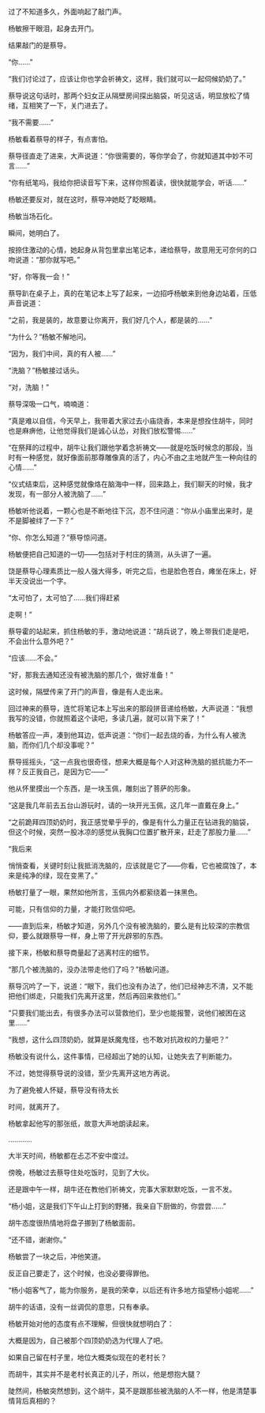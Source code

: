 过了不知道多久，外面响起了敲门声。

杨敏擦干眼泪，起身去开门。

结果敲门的是蔡导。

“你……”

“我们讨论过了，应该让你也学会祈祷文，这样，我们就可以一起伺候奶奶了。”

蔡导说这句话时，那两个妇女正从隔壁房间探出脑袋，听见这话，明显放松了情绪，互相笑了一下，关门进去了。

“我不需要……”

杨敏看着蔡导的样子，有点害怕。

蔡导径直走了进来，大声说道：“你很需要的，等你学会了，你就知道其中妙不可言……”

“你有纸笔吗，我给你把读音写下来，这样你照着读，很快就能学会，听话……”

杨敏还要反对，就在这时，蔡导冲她眨了眨眼睛。

杨敏当场石化。

瞬间，她明白了。

按捺住激动的心情，她起身从背包里拿出笔记本，递给蔡导，故意用无可奈何的口吻说道：“那你就写吧。”

“好，你等我一会！”

蔡导趴在桌子上，真的在笔记本上写了起来，一边招呼杨敏来到他身边站着，压低声音说道：

“之前，我是装的，故意要让你离开，我们好几个人，都是装的……”

“为什么？”杨敏不解地问。

“因为，我们中间，真的有人被……”

“洗脑？”杨敏接过话头。

“对，洗脑！”

蔡导深吸一口气，喃喃道：

“真是难以自信，今天早上，我带着大家过去小庙烧香，本来是想拴住胡牛，同时也是麻痹他，让他觉得我们是诚心认怂，对我们放松警惕……”

“在祭拜的过程中，胡牛让我们跟他学着念祈祷文——就是吃饭时候念的那段，当时有一种感觉，就好像面前那尊雕像真的活了，内心不由之主地就产生一种向往的心情……”

“仪式结束后，这种感觉就像烙在脑海中一样，回来路上，我们聊天的时候，我才发现，有一部分人被洗脑了……”

杨敏听他说着，一颗心也是不断地往下沉，忍不住问道：“你从小庙里出来时，是不是脚被绊了一下？”

“你、你怎么知道？”蔡导惊问道。

杨敏便把自己知道的一切——包括对于村庄的猜测，从头讲了一遍。

饶是蔡导心理素质比一般人强大得多，听完之后，也是脸色苍白，瘫坐在床上，好半天没说出一个字。

“太可怕了，太可怕了……我们得赶紧

走啊！”

蔡导霍的站起来，抓住杨敏的手，激动地说道：“胡兵说了，晚上带我们走是吧，不会出什么意外吧？”

“应该……不会。”

“好，那我去通知还没有被洗脑的那几个，做好准备！”

这时候，隔壁传来了开门的声音，像是有人走出来。

回过神来的蔡导，连忙将笔记本上写出来的那段拼音递给杨敏，大声说道：“我想我写的没错，你就照着这个读吧，多读几遍，就可以背下来了！”

杨敏答应一声，凑到他耳边，低声说道：“你们一起去烧的香，为什么有人被洗脑，而你们几个却没事呢？”

蔡导摇摇头，“这一点我也很奇怪，想来大概是每个人对这种洗脑的抵抗能力不一样？反正我自己，是因为它——”

他从怀里摸出一个东西，是一块玉佩，雕刻出了菩萨的形象。

“这是我几年前去五台山游玩时，请的一块开光玉佩，这几年一直戴在身上。”

“之前跪拜四顶奶奶时，我正感觉晕乎乎的，像是有什么力量正在钻进我的脑袋，但这个时候，突然一股冰凉的感觉从我胸口位置扩散开来，赶走了那股力量……”

“我后来

悄悄查看，关键时刻让我抵消洗脑的，应该就是它了——你看，它也被腐蚀了，本来是纯净的绿，现在变黑了。”

杨敏打量了一眼，果然如他所言，玉佩内外都萦绕着一抹黑色。

可能，只有信仰的力量，才能打败信仰吧。

——直到后来，杨敏才知道，另外几个没有被洗脑的，要么是有比较深的宗教信仰，要么就跟蔡导一样，身上带了开光辟邪的东西。

接下来，杨敏和蔡导商量起了逃离村庄的细节。

“那几个被洗脑的，没办法带走他们了吗？”杨敏问道。

蔡导沉吟了一下，说道：“眼下，我们也没有办法了，他们已经神志不清，又不能把他们绑走，只能我们先离开这里，然后再回来救他们。”

“只要我们能出去，有很多办法可以营救他们，至少也能报警，说他们被困在这里……”

“我想，这什么四顶奶奶，就算是妖魔鬼怪，也不敢对抗政权的力量吧？”

杨敏没有说什么，这件事情，已经超出了她的认知，让她失去了判断能力。

不过，她觉得蔡导说的没错，至少先离开这地方再说。

为了避免被人怀疑，蔡导没有待太长

时间，就离开了。

杨敏拿起他写的那张纸，故意大声地朗读起来。

…………

大半天时间，杨敏都在忐忑不安中度过。

傍晚，杨敏过去蔡导住处吃饭时，见到了大伙。

还是跟中午一样，胡牛还在教他们祈祷文，完事大家默默吃饭，一言不发。

“杨小姐，这是我们下午山上打到的野猪，我亲自下厨做的，你尝尝……”

胡牛态度很热情地将盘子挪到了杨敏面前。

“还不错，谢谢你。”

杨敏尝了一块之后，冲他笑道。

反正自己要走了，这个时候，也没必要得罪他。

“杨小姐客气了，能为你服务，是我的荣幸，以后还有许多地方指望杨小姐呢……”

胡牛的话语，没有一丝调侃的意思，只有奉承。

杨敏开始对他的态度有点不理解，但很快就想明白了：

大概是因为，自己被那个四顶奶奶选为代理人了吧。

如果自己留在村子里，地位大概类似现在的老村长？

而胡牛，其实并不是老村长真正的儿子，所以，他是想抱大腿？

陡然间，杨敏突然想到，这个胡牛，莫不是跟那些被洗脑的人不一样，他是清楚事情背后真相的？
